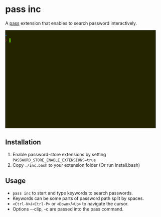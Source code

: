 pass inc
========

A [pass](https://www.passwordstore.org/) extension that enables to search password interactively.

![animation gif](./record.gif)

## Installation

1. Enable password-store extensions by setting `PASSWORD_STORE_ENABLE_EXTENSIONS=true`
2. Copy `./inc.bash` to your extension folder (Or run Install.bash)

## Usage

* `pass inc` to start and type keywords to search passwords.
* Keywords can be some parts of password path split by spaces.
* `<Ctrl-N>`/`<Ctrl-P>` or `<Down>`/`<Up>` to navigate the cursor.
* Options --clip, -c are passed into the pass command.
